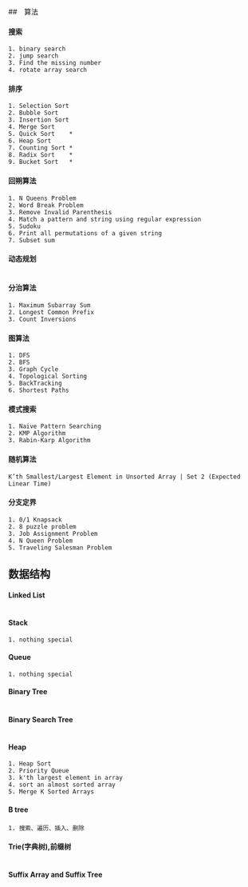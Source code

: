 ##　算法

#### 搜索
~~~
1. binary search
2. jump search
3. Find the missing number
4. rotate array search
~~~

#### 排序
~~~
1. Selection Sort
2. Bubble Sort
3. Insertion Sort
4. Merge Sort
5. Quick Sort    *
6. Heap Sort
7. Counting Sort *
8. Radix Sort    *
9. Bucket Sort   *
~~~

#### 回朔算法
~~~
1. N Queens Problem
2. Word Break Problem
3. Remove Invalid Parenthesis
4. Match a pattern and string using regular expression
5. Sudoku
6. Print all permutations of a given string
7. Subset sum
~~~


#### 动态规划
~~~
~~~

#### 分治算法
~~~
1. Maximum Subarray Sum
2. Longest Common Prefix
3. Count Inversions
~~~

#### 图算法
~~~
1. DFS
2. BFS
3. Graph Cycle
4. Topological Sorting
5. BackTracking
6. Shortest Paths
~~~

#### 模式搜索
~~~
1. Naive Pattern Searching
2. KMP Algorithm
3. Rabin-Karp Algorithm
~~~

#### 随机算法
~~~
K’th Smallest/Largest Element in Unsorted Array | Set 2 (Expected Linear Time)
~~~


#### 分支定界
~~~
1. 0/1 Knapsack
2. 8 puzzle problem
3. Job Assignment Problem
4. N Queen Problem
5. Traveling Salesman Problem
~~~


## 数据结构


#### Linked List
~~~
~~~

#### Stack
~~~
1. nothing special
~~~

#### Queue
~~~
1. nothing special
~~~

#### Binary Tree
~~~

~~~

#### Binary Search Tree
~~~
~~~

#### Heap
~~~
1. Heap Sort
2. Priority Queue
3. k'th largest element in array
4. sort an almost sorted array
5. Merge K Sorted Arrays
~~~


#### B tree
~~~
1. 搜索、遍历、插入、删除
~~~

#### Trie(字典树),前缀树
~~~

~~~

#### Suffix Array and Suffix Tree
~~~
~~~
